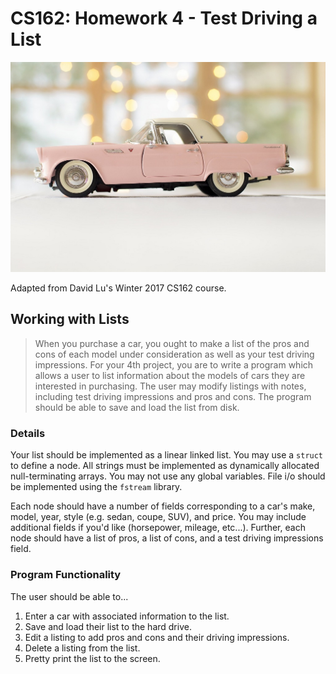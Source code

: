 CS162: Homework 4 - Test Driving a List
======

![Pink Car](car.jpg)

Adapted from David Lu's Winter 2017 CS162 course.

Working with Lists
------

>When you purchase a car, you ought to make a list of the pros and cons of each model under consideration as well as your test driving impressions. For your 4th project, you are to write a program which allows a user to list information about the models of cars they are interested in purchasing. The user may modify listings with notes, including test driving impressions and pros and cons. The program should be able to save and load the list from disk.

### Details
Your list should be implemented as a linear linked list. You may use a `struct` to define a node. All strings must be implemented as dynamically allocated null-terminating arrays. You may not use any global variables. File i/o should be implemented using the `fstream` library.

Each node should have a number of fields corresponding to a car's make, model, year, style (e.g. sedan, coupe, SUV), and price. You may include additional fields if you'd like (horsepower, mileage, etc...). Further, each node should have a list of pros, a list of cons, and a test driving impressions field.

### Program Functionality
The user should be able to...
1. Enter a car with associated information to the list.
1. Save and load their list to the hard drive.
1. Edit a listing to add pros and cons and their driving impressions.
1. Delete a listing from the list.
1. Pretty print the list to the screen.
